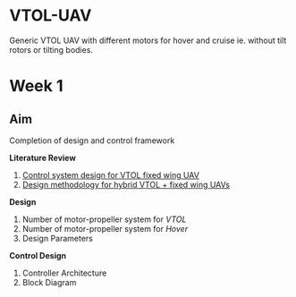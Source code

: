 # **VTOL-UAV**
Generic VTOL UAV with different motors for hover and cruise ie. without tilt rotors or tilting bodies. 
# **Week 1** 
## **Aim** 
Completion of design and control framework

**Literature Review**
1. [Control system design for VTOL fixed wing UAV](https://www.sciencedirect.com/science/article/pii/S2405896316302415)
2. [Design methodology for hybrid VTOL + fixed wing UAVs](https://medcraveonline.com/AAOAJ/design-methodology-for-hybrid-vtol--fixed-wing-unmanned-aerial-vehicles.html)

**Design**
1. Number of motor-propeller system for *VTOL*
2. Number of motor-propeller system for *Hover*
3. Design Parameters

**Control Design**
1. Controller Architecture
2. Block Diagram

